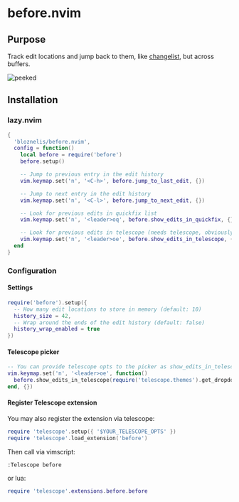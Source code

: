 # before.nvim

## Purpose
Track edit locations and jump back to them, like [changelist](https://neovim.io/doc/user/motion.html#changelist), but across buffers.

![peeked](https://github.com/bloznelis/before.nvim/assets/33397865/1130572d-dd75-4a07-9c79-9afc91b5d67a)

## Installation
### lazy.nvim
```lua
{
  'bloznelis/before.nvim',
  config = function()
    local before = require('before')
    before.setup()

    -- Jump to previous entry in the edit history
    vim.keymap.set('n', '<C-h>', before.jump_to_last_edit, {})

    -- Jump to next entry in the edit history
    vim.keymap.set('n', '<C-l>', before.jump_to_next_edit, {})

    -- Look for previous edits in quickfix list
    vim.keymap.set('n', '<leader>oq', before.show_edits_in_quickfix, {})

    -- Look for previous edits in telescope (needs telescope, obviously)
    vim.keymap.set('n', '<leader>oe', before.show_edits_in_telescope, {})
  end
}
```

### Configuration
#### Settings
```lua
require('before').setup({
  -- How many edit locations to store in memory (default: 10)
  history_size = 42,
  -- Wrap around the ends of the edit history (default: false)
  history_wrap_enabled = true
})
```
#### Telescope picker
```lua
-- You can provide telescope opts to the picker as show_edits_in_telescope argument:
vim.keymap.set('n', '<leader>oe', function()
  before.show_edits_in_telescope(require('telescope.themes').get_dropdown())
end, {})
```

#### Register Telescope extension

You may also register the extension via telescope:

```lua
require 'telescope'.setup({ '$YOUR_TELESCOPE_OPTS' })
require 'telescope'.load_extension('before')
```

Then call via vimscript:

```vim
:Telescope before
```

or lua:

```lua
require 'telescope'.extensions.before.before
```

